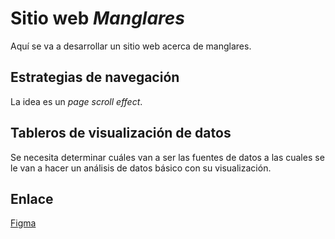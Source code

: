 # Sitio web *Manglares*
Aquí se va a desarrollar un sitio web acerca de manglares.

## Estrategias de navegación
La idea es un *page scroll effect*.

## Tableros de visualización de datos
Se necesita determinar cuáles van a ser las fuentes de datos a las cuales se le van a hacer un análisis de datos básico con su visualización.

## Enlace
[Figma](https://www.figma.com/proto/nSLuDSJE7iXT3Ma43ZLpXy/Untitled?page-id=0%3A1&node-id=1-2&viewport=145%2C-102%2C0.19&t=pePdv822HLFldxCb-1&scaling=scale-down&content-scaling=fixed&starting-point-node-id=1%3A2)
